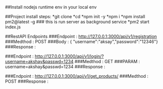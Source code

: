 ##Install nodejs runtime env in your local env

##Project install steps:
*git clone 
*cd <proj dir>
*npm init -y
*npm i
*npm install pm2@latest -g ### this is run server as background service
*pm2 start index.js



##RestAPI Endpoints
###Endpoint : http://127.0.0.1:3000/api/v1/registration
###Medthod : POST
###Body : { "username":"aksay","password":"12346"}
###Response : 

###Endpoint : http://127.0.0.1:3000/api/v1/login/?username=akshay&passwd=1234
###Medthod : GET
###PARAM : username=akshay&passwd=1234
###Response : 

###Endpoint : http://127.0.0.1:3000/api/v1/get_products/
###Medthod : POST
###Response : 